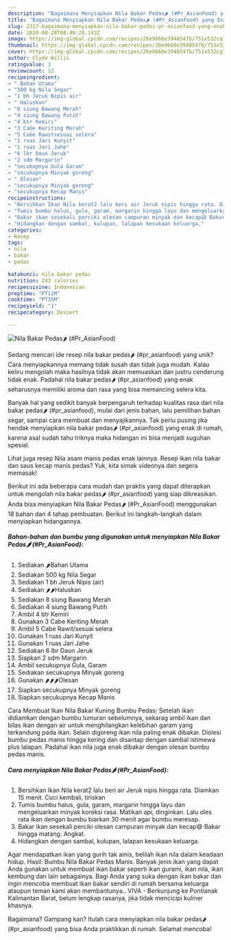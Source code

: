 ```yaml
---
description: "Bagaimana Menyiapkan Nila Bakar Pedas🌶 (#Pr_AsianFood) yang Enak"
title: "Bagaimana Menyiapkan Nila Bakar Pedas🌶 (#Pr_AsianFood) yang Enak"
slug: 2317-bagaimana-menyiapkan-nila-bakar-pedas-pr-asianfood-yang-enak
date: 2020-08-28T08:40:20.143Z
image: https://img-global.cpcdn.com/recipes/26e9666e3948547b/751x532cq70/nila-bakar-pedas🌶-pr_asianfood-foto-resep-utama.jpg
thumbnail: https://img-global.cpcdn.com/recipes/26e9666e3948547b/751x532cq70/nila-bakar-pedas🌶-pr_asianfood-foto-resep-utama.jpg
cover: https://img-global.cpcdn.com/recipes/26e9666e3948547b/751x532cq70/nila-bakar-pedas🌶-pr_asianfood-foto-resep-utama.jpg
author: Clyde Willis
ratingvalue: 3
reviewcount: 12
recipeingredient:
- " Bahan Utama"
- "500 kg Nila Segar"
- "1 bh Jeruk Nipis air"
- " Haluskan"
- "8 siung Bawang Merah"
- "4 siung Bawang Putih"
- "4 btr Kemiri"
- "3 Cabe Keriting Merah"
- "5 Cabe Rawitsesuai selera"
- "1 ruas Jari Kunyit"
- "1 ruas Jari Jahe"
- "6 lbr Daun Jeruk"
- "2 sdm Margarin"
- "secukupnya Gula Garam"
- "secukupnya Minyak goreng"
- " Olesan"
- "secukupnya Minyak goreng"
- "secukupnya Kecap Manis"
recipeinstructions:
- "Bersihkan Ikan Nila kerat2 lalu beri air Jeruk nipis hingga rata. Diamkan 15 menit. Cuci kembali, tiriskan"
- "Tumis bumbu halus, gula, garam, margarin hingga layu dan mengeluarkan minyak koreksi rasa. Matikan api, dinginkan. Lalu oles rata ikan dengan bumbu biarkan 30 menit agar bumbu meresap."
- "Bakar ikan sesekali perciki olesan campuran minyak dan kecap😅 Bakar hingga matang. Angkat."
- "Hidangkan dengan sambal, kulupan, lalapan kesukaan keluarga."
categories:
- Resep
tags:
- nila
- bakar
- pedas

katakunci: nila bakar pedas 
nutrition: 243 calories
recipecuisine: Indonesian
preptime: "PT11M"
cooktime: "PT35M"
recipeyield: "1"
recipecategory: Dessert

---
```



![Nila Bakar Pedas🌶 (#Pr_AsianFood)](https://img-global.cpcdn.com/recipes/26e9666e3948547b/751x532cq70/nila-bakar-pedas🌶-pr_asianfood-foto-resep-utama.jpg)

Sedang mencari ide resep nila bakar pedas🌶 (#pr_asianfood) yang unik? Cara menyiapkannya memang tidak susah dan tidak juga mudah. Kalau keliru mengolah maka hasilnya tidak akan memuaskan dan justru cenderung tidak enak. Padahal nila bakar pedas🌶 (#pr_asianfood) yang enak seharusnya memiliki aroma dan rasa yang bisa memancing selera kita.

Banyak hal yang sedikit banyak berpengaruh terhadap kualitas rasa dari nila bakar pedas🌶 (#pr_asianfood), mulai dari jenis bahan, lalu pemilihan bahan segar, sampai cara membuat dan menyajikannya. Tak perlu pusing jika hendak menyiapkan nila bakar pedas🌶 (#pr_asianfood) yang enak di rumah, karena asal sudah tahu triknya maka hidangan ini bisa menjadi suguhan spesial.

Lihat juga resep Nila asam manis pedas enak lainnya. Resep ikan nila bakar dan saus kecap manis pedas? Yuk, kita simak videonya dan segera memasak!


Berikut ini ada beberapa cara mudah dan praktis yang dapat diterapkan untuk mengolah nila bakar pedas🌶 (#pr_asianfood) yang siap dikreasikan. Anda bisa menyiapkan Nila Bakar Pedas🌶 (#Pr_AsianFood) menggunakan 18 bahan dan 4 tahap pembuatan. Berikut ini langkah-langkah dalam menyiapkan hidangannya.

<!--inarticleads1-->

##### Bahan-bahan dan bumbu yang digunakan untuk menyiapkan Nila Bakar Pedas🌶 (#Pr_AsianFood):

1. Sediakan  🌶Bahan Utama
1. Sediakan 500 kg Nila Segar
1. Sediakan 1 bh Jeruk Nipis (air)
1. Sediakan  🌶🌶Haluskan
1. Sediakan 8 siung Bawang Merah
1. Sediakan 4 siung Bawang Putih
1. Ambil 4 btr Kemiri
1. Gunakan 3 Cabe Keriting Merah
1. Ambil 5 Cabe Rawit/sesuai selera
1. Gunakan 1 ruas Jari Kunyit
1. Gunakan 1 ruas Jari Jahe
1. Sediakan 6 lbr Daun Jeruk
1. Siapkan 2 sdm Margarin
1. Ambil secukupnya Gula, Garam
1. Sediakan secukupnya Minyak goreng
1. Gunakan  🌶🌶🌶Olesan
1. Siapkan secukupnya Minyak goreng
1. Siapkan secukupnya Kecap Manis


Cara Membuat Ikan Nila Bakar Kuning Bumbu Pedas: Setelah ikan didiamkan dengan bumbu lumuran sebelumnya, sekarag ambil ikan dan bilas ikan dengan air untuk menghilangkan kelebihan garam yang terkandung pada ikan. Selain digoreng ikan nila paling enak dibakar. Diolesi bumbu pedas manis hingga kering dan disantap dengan sambal istimewa plus lalapan. Padahal ikan nila juga enak dibakar dengan olesan bumbu pedas manis. 

<!--inarticleads2-->

##### Cara menyiapkan Nila Bakar Pedas🌶 (#Pr_AsianFood):

1. Bersihkan Ikan Nila kerat2 lalu beri air Jeruk nipis hingga rata. Diamkan 15 menit. Cuci kembali, tiriskan
1. Tumis bumbu halus, gula, garam, margarin hingga layu dan mengeluarkan minyak koreksi rasa. Matikan api, dinginkan. Lalu oles rata ikan dengan bumbu biarkan 30 menit agar bumbu meresap.
1. Bakar ikan sesekali perciki olesan campuran minyak dan kecap😅 Bakar hingga matang. Angkat.
1. Hidangkan dengan sambal, kulupan, lalapan kesukaan keluarga.


Agar mendapatkan ikan yang gurih tak amis, belilah ikan nila dalam keadaan hidup. Hasil: Bumbu Nila Bakar Pedas Manis. Banyak jenis ikan yang dapat Anda gunakan untuk membuat ikan bakar seperti ikan gurami, ikan nila, ikan kembung dan lain sebagainya. Bagi Anda yang suka dengan ikan bakar dan ingin mencoba membuat ikan bakar sendiri di rumah bersama keluarga ataupun teman kami akan membantunya.. VIVA - Berkunjung ke Pontianak Kalimantan Barat, belum lengkap rasanya, jika tidak mencicipi kuliner khasnya. 

Bagaimana? Gampang kan? Itulah cara menyiapkan nila bakar pedas🌶 (#pr_asianfood) yang bisa Anda praktikkan di rumah. Selamat mencoba!
